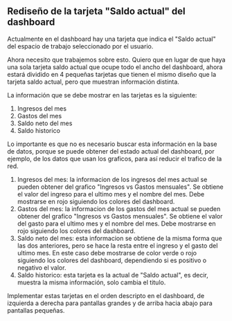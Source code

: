 ## Rediseño de la tarjeta "Saldo actual" del dashboard

Actualmente en el dashboard hay una tarjeta que indica el "Saldo actual" del espacio de trabajo seleccionado por el usuario.

Ahora necesito que trabajemos sobre esto. Quiero que en lugar de que haya una sola tarjeta saldo actual que ocupe todo el ancho del dashboard, ahora estará dividido en 4 pequeñas tarjetas que tienen el mismo diseño que la tarjeta saldo actual, pero que muestran información distinta.

La información que se debe mostrar en las tarjetas es la siguiente:

1. Ingresos del mes
2. Gastos del mes
3. Saldo neto del mes
4. Saldo historico

Lo importante es que no es necesario buscar esta información en la base de datos, porque se puede obtener del estado actual del dashboard, por ejemplo, de los datos que usan los graficos, para así reducir el trafico de la red.

1. Ingresos del mes: la informacion de los ingresos del mes actual se pueden obtener del grafico "Ingresos vs Gastos mensuales". Se obtiene el valor del ingreso para el ultimo mes y el nombre del mes. Debe mostrarse en rojo siguiendo los colores del dashboard.
2. Gastos del mes: la informacion de los gastos del mes actual se pueden obtener del grafico "Ingresos vs Gastos mensuales". Se obtiene el valor del gasto para el ultimo mes y el nombre del mes. Debe mostrarse en rojo siguiendo los colores del dashboard.
3. Saldo neto del mes: esta informacion se obtiene de la misma forma que las dos anteriores, pero se hace la resta entre el ingreso y el gasto del ultimo mes. En este caso debe mostrarse de color verde o rojo siguiendo los colores del dashboard, dependiendo si es positivo o negativo el valor.
4. Saldo historico: esta tarjeta es la actual de "Saldo actual", es decir, muestra la misma información, solo cambia el titulo.

Implementar estas tarjetas en el orden descripto en el dashboard, de izquierda a derecha para pantallas grandes y de arriba hacia abajo para pantallas pequeñas.